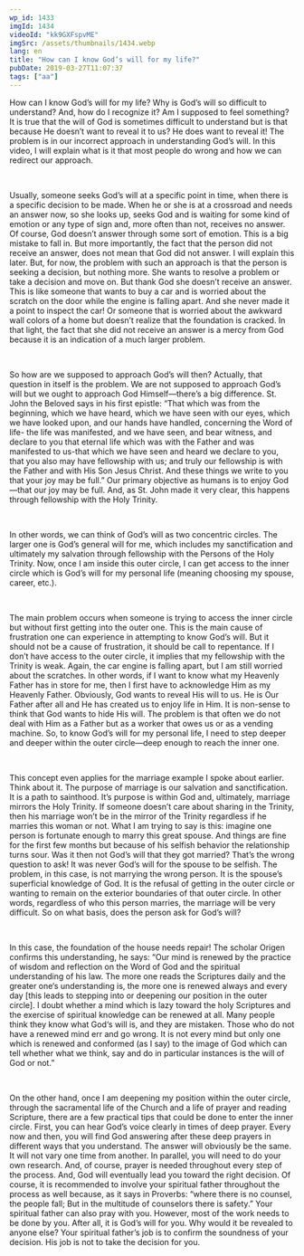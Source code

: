 ```yaml
---
wp_id: 1433
imgId: 1434
videoId: "kk9GXFspvME"
imgSrc: /assets/thumbnails/1434.webp
lang: en
title: "How can I know God’s will for my life?"
pubDate: 2019-03-27T11:07:37
tags: ["aa"]
---
```


<p>How can I know God’s will for my life? Why is God’s will so difficult to understand? And, how do I recognize it? Am I supposed to feel something? It is true that the will of God is sometimes difficult to understand but is that because He doesn’t want to reveal it to us? He does want to reveal it! The problem is in our incorrect approach in understanding God’s will. In this video, I will explain what is it that most people do wrong and how we can redirect our approach.</p>
<p>&nbsp;</p>
<p>Usually, someone seeks God’s will at a specific point in time, when there is a specific decision to be made. When he or she is at a crossroad and needs an answer now, so she looks up, seeks God and is waiting for some kind of emotion or any type of sign and, more often than not, receives no answer. Of course, God doesn’t answer through some sort of emotion. This is a big mistake to fall in. But more importantly, the fact that the person did not receive an answer, does not mean that God did not answer. I will explain this later. But, for now, the problem with such an approach is that the person is seeking a decision, but nothing more. She wants to resolve a problem or take a decision and move on. But thank God she doesn’t receive an answer. This is like someone that wants to buy a car and is worried about the scratch on the door while the engine is falling apart. And she never made it a point to inspect the car! Or someone that is worried about the awkward wall colors of a home but doesn’t realize that the foundation is cracked. In that light, the fact that she did not receive an answer is a mercy from God because it is an indication of a much larger problem.</p>
<p>&nbsp;</p>
<p>So how are we supposed to approach God’s will then? Actually, that question in itself is the problem. We are not supposed to approach God’s will but we ought to approach God Himself—there’s a big difference. St. John the Beloved says in his first epistle: “That which was from the beginning, which we have heard, which we have seen with our eyes, which we have looked upon, and our hands have handled, concerning the Word of life- the life was manifested, and we have seen, and bear witness, and declare to you that eternal life which was with the Father and was manifested to us-that which we have seen and heard we declare to you, that you also may have fellowship with us; and truly our fellowship is with the Father and with His Son Jesus Christ. And these things we write to you that your joy may be full.” Our primary objective as humans is to enjoy God—that our joy may be full. And, as St. John made it very clear, this happens through fellowship with the Holy Trinity.</p>
<p>&nbsp;</p>
<p>In other words, we can think of God’s will as two concentric circles. The larger one is God’s general will for me, which includes my sanctification and ultimately my salvation through fellowship with the Persons of the Holy Trinity. Now, once I am inside this outer circle, I can get access to the inner circle which is God’s will for my personal life (meaning choosing my spouse, career, etc.).</p>
<p>&nbsp;</p>
<p>The main problem occurs when someone is trying to access the inner circle but without first getting into the outer one. This is the main cause of frustration one can experience in attempting to know God’s will. But it should not be a cause of frustration, it should be call to repentance. If I don’t have access to the outer circle, it implies that my fellowship with the Trinity is weak. Again, the car engine is falling apart, but I am still worried about the scratches. In other words, if I want to know what my Heavenly Father has in store for me, then I first have to acknowledge Him as my Heavenly Father. Obviously, God wants to reveal His will to us. He is Our Father after all and He has created us to enjoy life in Him. It is non-sense to think that God wants to hide His will. The problem is that often we do not deal with Him as a Father but as a worker that owes us or as a vending machine. So, to know God’s will for my personal life, I need to step deeper and deeper within the outer circle—deep enough to reach the inner one.</p>
<p>&nbsp;</p>
<p>This concept even applies for the marriage example I spoke about earlier. Think about it. The purpose of marriage is our salvation and sanctification. It is a path to sainthood. It’s purpose is within God and, ultimately, marriage mirrors the Holy Trinity. If someone doesn’t care about sharing in the Trinity, then his marriage won’t be in the mirror of the Trinity regardless if he marries this woman or not. What I am trying to say is this: imagine one person is fortunate enough to marry this great spouse. And things are fine for the first few months but because of his selfish behavior the relationship turns sour. Was it then not God’s will that they got married? That’s the wrong question to ask! It was never God’s will for the spouse to be selfish. The problem, in this case, is not marrying the wrong person. It is the spouse’s superficial knowledge of God. It is the refusal of getting in the outer circle or wanting to remain on the exterior boundaries of that outer circle. In other words, regardless of who this person marries, the marriage will be very difficult. So on what basis, does the person ask for God’s will?</p>
<p>&nbsp;</p>
<p>In this case, the foundation of the house needs repair! The scholar Origen confirms this understanding, he says: “Our mind is renewed by the practice of wisdom and reflection on the Word of God and the spiritual understanding of his law. The more one reads the Scriptures daily and the greater one‘s understanding is, the more one is renewed always and every day [this leads to stepping into or deepening our position in the outer circle]. I doubt whether a mind which is lazy toward the holy Scriptures and the exercise of spiritual knowledge can be renewed at all. Many people think they know what God‘s will is, and they are mistaken. Those who do not have a renewed mind err and go wrong. It is not every mind but only one which is renewed and conformed (as I say) to the image of God which can tell whether what we think, say and do in particular instances is the will of God or not.”</p>
<p>&nbsp;</p>
<p>On the other hand, once I am deepening my position within the outer circle, through the sacramental life of the Church and a life of prayer and reading Scripture, there are a few practical tips that could be done to enter the inner circle. First, you can hear God’s voice clearly in times of deep prayer. Every now and then, you will find God answering after these deep prayers in different ways that you understand. The answer will obviously be the same. It will not vary one time from another. In parallel, you will need to do your own research. And, of course, prayer is needed throughout every step of the process. And, God will eventually lead you toward the right decision. Of course, it is recommended to involve your spiritual father throughout the process as well because, as it says in Proverbs: “where there is no counsel, the people fall; But in the multitude of counselors there is safety.” Your spiritual father can also pray with you. However, most of the work needs to be done by you. After all, it is God’s will for you. Why would it be revealed to anyone else? Your spiritual father’s job is to confirm the soundness of your decision. His job is not to take the decision for you.</p>
